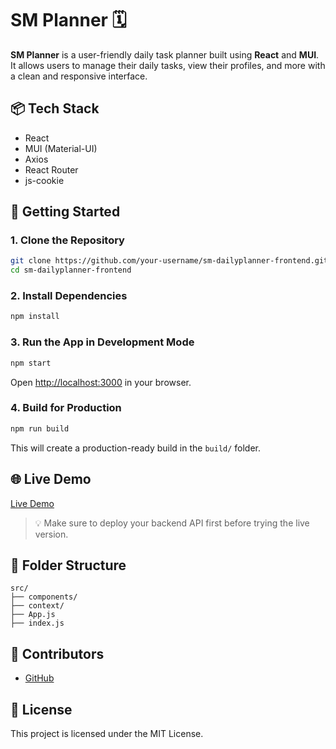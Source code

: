 # SM Planner 🗓️

**SM Planner** is a user-friendly daily task planner built using **React** and **MUI**. It allows users to manage their daily tasks, view their profiles, and more with a clean and responsive interface.

## 📦 Tech Stack

- React
- MUI (Material-UI)
- Axios
- React Router
- js-cookie

## 🚀 Getting Started

### 1. Clone the Repository

```bash
git clone https://github.com/your-username/sm-dailyplanner-frontend.git
cd sm-dailyplanner-frontend
```

### 2. Install Dependencies

```bash
npm install
```

### 3. Run the App in Development Mode

```bash
npm start
```

Open [http://localhost:3000](http://localhost:3000) in your browser.

### 4. Build for Production

```bash
npm run build
```

This will create a production-ready build in the `build/` folder.

## 🌐 Live Demo

[Live Demo](https://sm-planner-five.vercel.app/)

> 💡 Make sure to deploy your backend API first before trying the live version.

## 🔧 Folder Structure

```
src/
├── components/
├── context/
├── App.js
├── index.js
```

## 🤝 Contributors

- [GitHub](https://github.com/MohamedAtef72)

## 📝 License

This project is licensed under the MIT License.
